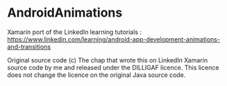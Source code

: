 # AndroidAnimations
Xamarin port of the LinkedIn learning tutorials : https://www.linkedin.com/learning/android-app-development-animations-and-transitions

Original source code (c) The chap that wrote this on LinkedIn
Xamarin source code by me and released under the DILLIGAF licence. This licence does not change the licence on the original Java source code.


